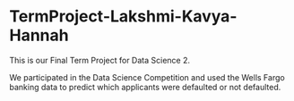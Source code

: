 # TermProject-Lakshmi-Kavya-Hannah

This is our Final Term Project for Data Science 2. 

We participated in the Data Science Competition and used the Wells Fargo banking data to predict which applicants were defaulted or not defaulted. 
